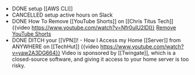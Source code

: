 - DONE setup [[AWS CLI]]
- CANCELLED setup active hours on Slack
- DONE How To Remove [[YouTube Shorts]] on [[Chris Titus Tech]] 
  {{video https://www.youtube.com/watch?v=Nfr0uIU2lDI}}
  [Remove YouTube Shorts](https://christitus.com/remove-youtube-shorts/)
- DONE DITCH your [[VPN]]! - How I Access my Home [[Server]] from ANYWHERE on [[TechHut]]
  {{video https://www.youtube.com/watch?v=yaw2A3DG664}}
  Video is sponsored by [[Twingate]], which is a closed-source software, and giving it access to your home server is too risky.